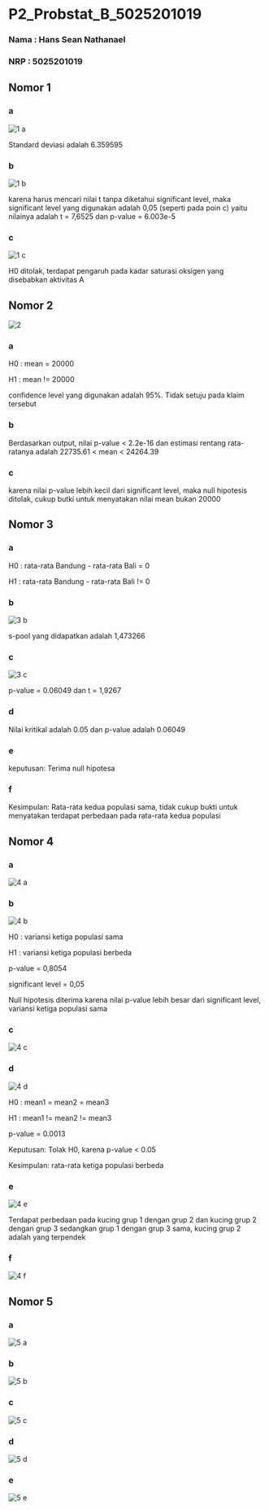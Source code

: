# P2_Probstat_B_5025201019

### Nama : Hans Sean Nathanael
### NRP  : 5025201019



## Nomor 1

### a

![1 a](Screenshot/1%20a.png)

Standard deviasi adalah 6.359595


### b

![1 b](Screenshot/1%20b.png)

karena harus mencari nilai t tanpa diketahui significant level, maka
significant  level yang digunakan adalah 0,05 (seperti pada poin c)
yaitu nilainya adalah t = 7,6525 dan p-value = 6.003e-5


### c

![1 c](Screenshot/1%20c.png)

H0 ditolak, terdapat pengaruh pada kadar saturasi oksigen yang disebabkan aktivitas A


## Nomor 2

![2](Screenshot/2.png)


### a

H0 : mean = 20000

H1 : mean != 20000

confidence level yang digunakan adalah 95%. Tidak setuju pada klaim tersebut


### b

Berdasarkan output, nilai p-value < 2.2e-16 dan estimasi rentang rata-ratanya adalah 22735.61 < mean < 24264.39

### c

karena nilai p-value lebih kecil dari significant level, maka null hipotesis ditolak, cukup butki untuk menyatakan
nilai mean bukan 20000


## Nomor 3

### a

H0 : rata-rata Bandung - rata-rata Bali = 0

H1 : rata-rata Bandung - rata-rata Bali != 0


### b

![3 b](Screenshot/3%20b.png)

s-pool yang didapatkan adalah 1,473266


### c

![3 c](Screenshot/3%20c.png)

p-value = 0.06049 dan t = 1,9267


### d

Nilai kritikal adalah 0.05 dan p-value adalah 0.06049


### e

keputusan: Terima null hipotesa


### f

Kesimpulan: Rata-rata kedua populasi sama, tidak cukup bukti untuk menyatakan terdapat 
perbedaan pada rata-rata kedua populasi 


## Nomor 4

### a

![4 a](Screenshot/4%20a.png)


### b

![4 b](Screenshot/4%20b.png)

H0 : variansi ketiga populasi sama

H1 : variansi ketiga populasi berbeda

p-value = 0,8054

significant level = 0,05

Null hipotesis diterima karena nilai p-value lebih besar dari significant level, variansi ketiga populasi sama


### c

![4 c](Screenshot/4%20c.png)


### d

![4 d](Screenshot/4%20d.png)

H0 : mean1 = mean2 = mean3

H1 : mean1 != mean2 != mean3

p-value = 0.0013

Keputusan: Tolak H0, karena p-value < 0.05

Kesimpulan: rata-rata ketiga populasi berbeda


### e

![4 e](Screenshot/4%20e.png)

Terdapat perbedaan pada kucing grup 1 dengan grup 2 dan kucing grup 2 dengan grup 3 sedangkan grup 1 dengan grup 3 sama, kucing grup 2 adalah yang terpendek


### f

![4 f](Screenshot/4%20f.png)


## Nomor 5

### a

![5 a](Screenshot/5%20a.png)


### b

![5 b](Screenshot/5%20b.png)


### c

![5 c](Screenshot/5%20c.png)


### d

![5 d](Screenshot/5%20d.png)


### e

![5 e](Screenshot/5%20e.png)
